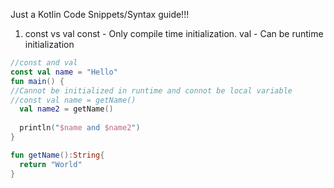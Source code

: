 Just a Kotlin Code Snippets/Syntax guide!!!
1. const vs val
   const - Only compile time initialization.
   val - Can be runtime initialization
```kotlin
//const and val
const val name = "Hello"
fun main() {
//Cannot be initialized in runtime and connot be local variable
//const val name = getName()
  val name2 = getName()
    
  println("$name and $name2")
}

fun getName():String{
  return "World"
}
```
